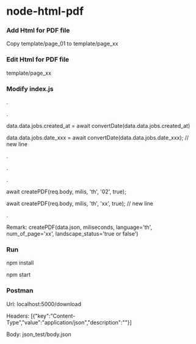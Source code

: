 # node-html-pdf

### Add Html for PDF file
Copy template/page_01 to template/page_xx

### Edit Html for PDF file
template/page_xx

### Modify index.js
.

.

data.data.jobs.created_at = await convertDate(data.data.jobs.created_at)

data.data.jobs.date_xxx = await convertDate(data.data.jobs.date_xxx); // new line

.


.

.

await createPDF(req.body, milis, 'th', '02', true);

await createPDF(req.body, milis, 'th', 'xx', true); // new line

.


Remark: createPDF(data.json, miliseconds, language='th', num_of_page='xx', landscape_status='true or false')


### Run
npm install

npm start

### Postman
Url: localhost:5000/download

Headers: [{"key":"Content-Type","value":"application/json","description":""}]

Body: json_test/body.json
